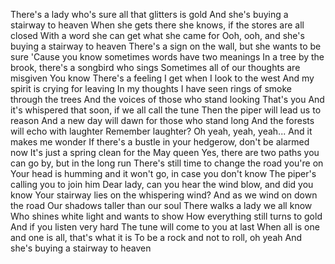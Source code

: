 There's a lady who's sure all that glitters is gold
And she's buying a stairway to heaven
When she gets there she knows, if the stores are all closed
With a word she can get what she came for
Ooh, ooh, and she's buying a stairway to heaven
There's a sign on the wall, but she wants to be sure
'Cause you know sometimes words have two meanings
In a tree by the brook, there's a songbird who sings
Sometimes all of our thoughts are misgiven
You know
There's a feeling I get when I look to the west
And my spirit is crying for leaving
In my thoughts I have seen rings of smoke through the trees
And the voices of those who stand looking
That's you
And it's whispered that soon, if we all call the tune
Then the piper will lead us to reason
And a new day will dawn for those who stand long
And the forests will echo with laughter
Remember laughter?
Oh yeah, yeah, yeah...
And it makes me wonder
If there's a bustle in your hedgerow, don't be alarmed now
It's just a spring clean for the May queen
Yes, there are two paths you can go by, but in the long run
There's still time to change the road you're on
Your head is humming and it won't go, in case you don't know
The piper's calling you to join him
Dear lady, can you hear the wind blow, and did you know
Your stairway lies on the whispering wind?
And as we wind on down the road
Our shadows taller than our soul
There walks a lady we all know
Who shines white light and wants to show
How everything still turns to gold
And if you listen very hard
The tune will come to you at last
When all is one and one is all, that's what it is
To be a rock and not to roll, oh yeah
And she's buying a stairway to heaven